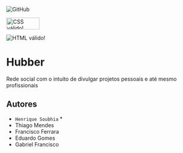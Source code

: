 ![GitHub](https://img.shields.io/github/license/azul182/2emia-projeto)
<p>
    <a href="https://jigsaw.w3.org/css-validator/check/referer">
        <img style="border:0;width:88px;height:31px"
            src="https://jigsaw.w3.org/css-validator/images/vcss-blue"
             src = "https://img.shields.io/w3c-validation/html?targetUrl=https%3A%2F%2Fazul182.github.io%2F2emia-projeto%2F"
            alt="CSS válido!" />
    </a>
</p>
<img src = "https://img.shields.io/w3c-validation/html?targetUrl=https%3A%2F%2Fhenriquesoubhia.github.io%2F2emia-projeto%2F" alt="HTML válido!" />


# Hubber
Rede social com o intuito de divulgar projetos pessoais e até mesmo profissionais

## Autores 
- `Henrique Soubhia` *
- Thiago Mendes
- Francisco Ferrara
- Eduardo Gomes
- Gabriel Francisco
